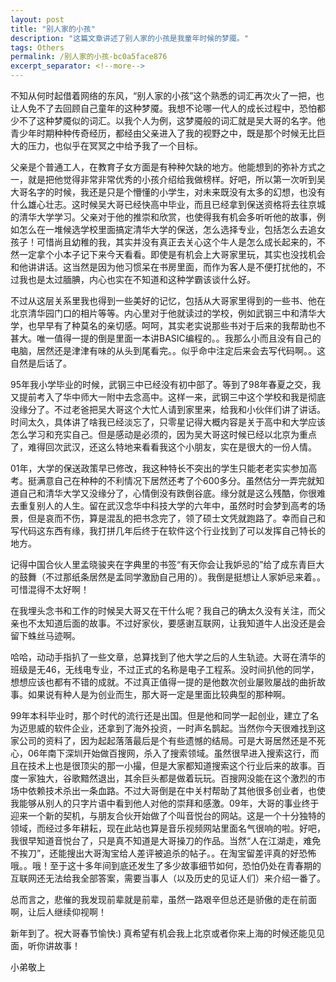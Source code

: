 ```yaml
---
layout: post
title: "别人家的小孩"
description: "这篇文章讲述了别人家的小孩是我童年时候的梦魇。"
tags: Others
permalink: /别人家的小孩-bc0a5face876
excerpt_separator: <!--more-->
---
```

不知从何时起借着网络的东风，“别人家的小孩”这个熟悉的词汇再次火了一把，也让人免不了去回顾自己童年的这种梦魇。我想不论哪一代人的成长过程中，恐怕都少不了这种梦魇似的词汇。以我个人为例，这梦魇般的词汇就是吴大哥的名字。他青少年时期种种传奇经历，都经由父亲进入了我的视野之中，既是那个时候无比巨大的压力，也似乎在冥冥之中给予我了一个目标。
<!--more-->

父亲是个普通工人，在教育子女方面是有种种欠缺的地方。他能想到的弥补方式之一，就是把他觉得非常非常优秀的小孩介绍给我做榜样。好吧，所以第一次听到吴大哥名字的时候，我还是只是个懵懂的小学生，对未来既没有太多的幻想，也没有什么雄心壮志。这时候吴大哥已经快高中毕业，而且已经拿到保送资格将去往京城的清华大学学习。父亲对于他的推崇和欣赏，也使得我有机会多听听他的故事，例如怎么在一堆候选学校里面搞定清华大学的保送，怎么选择专业，包括怎么去追女孩子！可惜尚且幼稚的我，其实并没有真正去关心这个牛人是怎么成长起来的，不然一定拿个小本子记下来今天看看。即使是有机会上大哥家里玩，其实也没找机会和他讲讲话。这当然是因为他习惯呆在书房里面，而作为客人是不便打扰他的，不过我也是太过腼腆，内心也实在不知道和这种学霸该谈什么好。

不过从这层关系里我也得到一些美好的记忆，包括从大哥家里得到的一些书、他在北京清华园门口的相片等等。内心里对于他就读过的学校，例如武钢三中和清华大学，也早早有了种莫名的亲切感。呵呵，其实老实说那些书对于后来的我帮助也不甚大。唯一值得一提的倒是里面一本讲BASIC编程的。。我那么小而且没有自己的电脑，居然还是津津有味的从头到尾看完。。似乎命中注定后来会去写代码啊。。这自然是后话了。

95年我小学毕业的时候，武钢三中已经没有初中部了。等到了98年春夏之交，我又提前考入了华中师大一附中去念高中。这样一来，武钢三中这个学校和我是彻底没缘分了。不过老爸把吴大哥这个大忙人请到家里来，给我和小伙伴们讲了讲话。时间太久，具体讲了啥我已经淡忘了，只零星记得大概内容是关于高中和大学应该怎么学习和充实自己。但是感动是必须的，因为吴大哥这时候已经以北京为重点了，难得回次武汉，还这么特地来看看我这个小朋友，实在是很大的一份人情。

01年，大学的保送政策早已修改，我这种特长不突出的学生只能老老实实参加高考。挺满意自己在种种的不利情况下居然还考了个600多分。虽然估分一弄完就知道自己和清华大学又没缘分了，心情倒没有跌倒谷底。缘分就是这么残酷，你很难去重复别人的人生。留在武汉念华中科技大学的六年中，虽然时时会梦到高考的场景，但是哀而不伤，算是混乱的把书念完了，领了硕士文凭就跑路了。幸而自己和写代码这东西有缘，我打拼几年后终于在软件这个行业找到了可以发挥自己特长的地方。

记得中国合伙人里孟晓骏夹在字典里的书签“有天你会让我妒忌的”给了成东青巨大的鼓舞（不过那纸条居然是孟同学激励自己用的）。我倒是挺想让人家妒忌来着。。可惜混得不太好啊！

在我埋头念书和工作的时候吴大哥又在干什么呢？我自己的确太久没有关注，而父亲也不太知道后面的故事。不过好家伙，要感谢互联网，让我知道牛人出没还是会留下蛛丝马迹啊。

哈哈，动动手指扒了一些文章，总算找到了他大学之后的人生轨迹。大哥在清华的班级是无46，无线电专业，不过正式的名称是电子工程系。没时间扒他的同学，想想应该也都有不错的成就。不过真正值得一提的是他数次创业屡败屡战的曲折故事。如果说有种人是为创业而生，那大哥一定是里面比较典型的那种啊。

99年本科毕业时，那个时代的流行还是出国。但是他和同学一起创业，建立了名为迈思威的软件企业，还拿到了海外投资，一时声名鹊起。当然你今天很难找到这家公司的资料了，因为起起落落最后是个有些遗憾的结局。可是大哥居然还是不死心，06年南下深圳开始做百搜网，杀入了搜索领域。虽然很早进入搜索这行，而且在技术上也是很顶尖的那一小撮，但是大家都知道搜索这个行业后来的故事。百度一家独大，谷歌黯然退出，其余巨头都是做着玩玩。百搜网没能在这个激烈的市场中依赖技术杀出一条血路。不过大哥倒是在中关村帮助了其他很多创业者，也使我能够从别人的只字片语中看到他人对他的崇拜和感激。09年，大哥的事业终于迎来一个新的契机，与朋友合伙开始做了个叫音悦台的网站。这是一个十分独特的领域，而经过多年耕耘，现在此站也算是音乐视频网站里面名气很响的啦。好吧，我很早知道音悦台了，只是真不知道是大哥操刀的作品。当然“人在江湖走，难免不挨刀”，还能搜出大哥淘宝给人差评被追杀的帖子。。在淘宝留差评真的好恐怖哦。。哦！至于这十多年间到底还发生了多少故事细节如何，恐怕仍处在青春期的互联网还无法给我全部答案，需要当事人（以及历史的见证人们）来介绍一番了。

总而言之，悲催的我发现前辈就是前辈，虽然一路艰辛但总还是骄傲的走在前面啊，让后人继续仰视啊！

新年到了。祝大哥春节愉快:) 真希望有机会我上北京或者你来上海的时候还能见见面，听你讲故事！

小弟敬上
